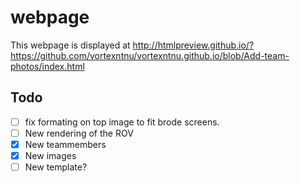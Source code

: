# webpage
This webpage is displayed at http://htmlpreview.github.io/?https://github.com/vortexntnu/vortexntnu.github.io/blob/Add-team-photos/index.html

## Todo

- [ ] fix formating on top image to fit brode screens.
- [ ] New rendering of the ROV
- [x] New teammembers
- [x] New images
- [ ] New template?

